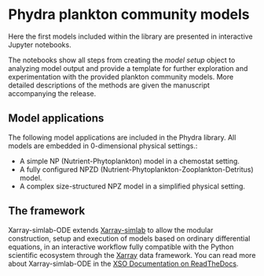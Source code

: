 # Phydra plankton community models

Here the first models included within the library are presented in interactive Jupyter notebooks. 

The notebooks show all steps from creating the _model setup_ object to analyzing model output and provide a template for further exploration and experimentation with the provided plankton community models. More detailed descriptions of the methods are given the manuscript accompanying the release.

## Model applications

The following model applications are included in the Phydra library. All models are embedded in 0-dimensional physical settings.:

- A simple NP (Nutrient-Phytoplankton) model in a chemostat setting.
- A fully configured NPZD (Nutrient-Phytoplankton-Zooplankton-Detritus) model.
- A complex size-structured NPZ model in a simplified physical setting.


## The framework

Xarray-simlab-ODE extends [Xarray-simlab](https://xarray-simlab.readthedocs.io/en/latest/) to allow the modular construction, setup and execution of models based on ordinary differential equations, in an interactive workflow fully compatible with the Python scientific ecosystem through the [Xarray](https://docs.xarray.dev/en/stable/) data framework. You can read more about Xarray-simlab-ODE in the [XSO Documentation on ReadTheDocs](https://xarray-simlab-ode.readthedocs.io/en/latest/index.html).